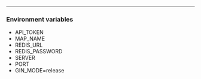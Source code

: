 ---
### Environment variables
- API_TOKEN
- MAP_NAME
- REDIS_URL
- REDIS_PASSWORD
- SERVER
- PORT
- GIN_MODE=release